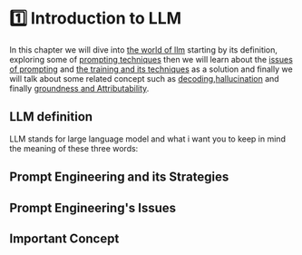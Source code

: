 
# 1️⃣ Introduction to LLM 
<link rel="stylesheet" href="../css/style.css">
In this chapter we will dive into <u class="underline">the world of llm</u> starting by its definition, exploring  some of <u class = "underline">prompting techniques</u> then we will learn about the <u class="underline" >issues of prompting</u>
and  <u class="underline">the training and its techniques</u> as a solution and finally  we will talk about  some related concept such as <u class="underline">decoding</u>,<u class="underline">hallucination</u> and finally <u class="underline">groundness and Attributability</u>.

## LLM definition 
LLM stands for large language model and what i want you to keep in mind the meaning of  these three words:


## Prompt Engineering and its Strategies

## Prompt Engineering's Issues

## Important Concept 
